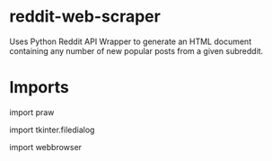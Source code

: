 # reddit-web-scraper
Uses Python Reddit API Wrapper to generate an HTML document containing any number of new popular posts from a given subreddit.

# Imports

import praw

import tkinter.filedialog

import webbrowser
